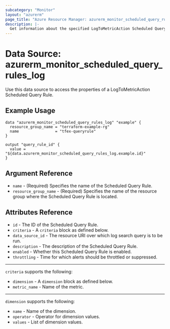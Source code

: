```yaml
---
subcategory: "Monitor"
layout: "azurerm"
page_title: "Azure Resource Manager: azurerm_monitor_scheduled_query_rules_log"
description: |-
  Get information about the specified LogToMetricAction Scheduled Query Rule.
---
```


# Data Source: azurerm_monitor_scheduled_query_rules_log

Use this data source to access the properties of a LogToMetricAction Scheduled Query Rule.

## Example Usage

```hcl
data "azurerm_monitor_scheduled_query_rules_log" "example" {
  resource_group_name = "terraform-example-rg"
  name                = "tfex-queryrule"
}

output "query_rule_id" {
  value = "${data.azurerm_monitor_scheduled_query_rules_log.example.id}"
}
```

## Argument Reference

* `name` - (Required) Specifies the name of the Scheduled Query Rule.
* `resource_group_name` - (Required) Specifies the name of the resource group where the Scheduled Query Rule is located.

## Attributes Reference

* `id` - The ID of the Scheduled Query Rule.
* `criteria` - A `criteria` block as defined below.
* `data_source_id` - The resource URI over which log search query is to be run.
* `description` - The description of the Scheduled Query Rule.
* `enabled` - Whether this Scheduled Query Rule is enabled.
* `throttling` - Time for which alerts should be throttled or suppressed. 

---

`criteria` supports the following:

* `dimension` - A `dimension` block as defined below.
* `metric_name` - Name of the metric.

---

`dimension` supports the following:

* `name` - Name of the dimension.
* `operator` - Operator for dimension values.
* `values` - List of dimension values.
